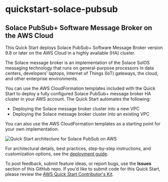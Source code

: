 # quickstart-solace-pubsub
## Solace PubSub+ Software Message Broker on the AWS Cloud

This Quick Start deploys Solace PubSub+ Software Message Broker version 9.8 or later on the AWS Cloud in a highly available (HA) cluster.

The Solace message broker is an implementation of the Solace SolOS messaging technology that runs on general-purpose processors in data centers, developers’ laptops, Internet of Things (IoT) gateways, the cloud, and other enterprise environments.

You can use the AWS CloudFormation templates included with the Quick Start to deploy a fully configured Solace PubSub+ message broker HA cluster in your AWS account. The Quick Start automates the following:

- Deploying the Solace message broker cluster into a new VPC
- Deploying the Solace message broker cluster into an existing VPC

You can also use the AWS CloudFormation templates as a starting point for your own implementation.

![Quick Start architecture for Solace PubSub on AWS](https://d0.awsstatic.com/partner-network/QuickStart/datasheets/solace-on-aws-quickstart-architecture.png)

For architectural details, best practices, step-by-step instructions, and customization options, see the [deployment guide](https://fwd.aws/8dKkN).

To post feedback, submit feature ideas, or report bugs, use the **Issues** section of this GitHub repo.
If you'd like to submit code for this Quick Start, please review the [AWS Quick Start Contributor's Kit](https://aws-quickstart.github.io/). 
